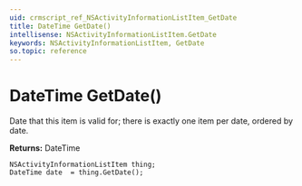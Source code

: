 ```yaml
---
uid: crmscript_ref_NSActivityInformationListItem_GetDate
title: DateTime GetDate()
intellisense: NSActivityInformationListItem.GetDate
keywords: NSActivityInformationListItem, GetDate
so.topic: reference
---
```


# DateTime GetDate()

Date that this item is valid for; there is exactly one item per date, ordered by date.

**Returns:** DateTime

```crmscript
NSActivityInformationListItem thing;
DateTime date  = thing.GetDate();
```

